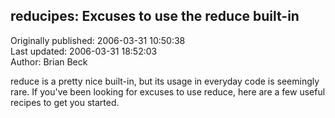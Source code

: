 ## reducipes: Excuses to use the reduce built-in  
Originally published: 2006-03-31 10:50:38  
Last updated: 2006-03-31 18:52:03  
Author: Brian Beck  
  
reduce is a pretty nice built-in, but its usage in everyday code is seemingly rare. If you've been looking for excuses to use reduce, here are a few useful recipes to get you started.